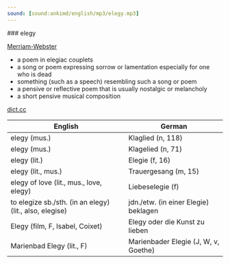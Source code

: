 ```yaml
---
sound: [sound:ankimd/english/mp3/elegy.mp3]
---
```


\### elegy

[Merriam-Webster](https://www.merriam-webster.com/dictionary/elegy)

- a poem in elegiac couplets
- a song or poem expressing sorrow or lamentation especially for one who is dead
- something (such as a speech) resembling such a song or poem
- a pensive or reflective poem that is usually nostalgic or melancholy
- a short pensive musical composition

[dict.cc](https://www.dict.cc/elegy)

| English        | German       |
| -------------- | ------------ |
| elegy (mus.) | Klaglied (n, 118) |
| elegy (mus.) | Klagelied (n, 71) |
| elegy (lit.) | Elegie (f, 16) |
| elegy (lit., mus.) | Trauergesang (m, 15) |
| elegy of love (lit., mus., love, elegy) | Liebeselegie (f) |
| to elegize sb./sth. (in an elegy) (lit., also, elegise) | jdn./etw. (in einer Elegie) beklagen |
| Elegy (film, F, Isabel, Coixet) | Elegy oder die Kunst zu lieben |
| Marienbad Elegy (lit., F) | Marienbader Elegie (J, W, v, Goethe) |
